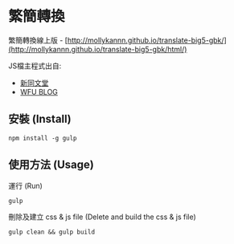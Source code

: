 # 繁簡轉換

繁簡轉換線上版 - [http://mollykannn.github.io/translate-big5-gbk/](http://mollykannn.github.io/translate-big5-gbk/html/)

JS檔主程式出自:
- [新同文堂](http://tongwen.openfoundry.org/)
- [WFU BLOG](http://www.wfublog.com/2014/12/traditional-simplified-chinese-auto-switch.html)


## 安裝 (Install)

```shell
npm install -g gulp
```

## 使用方法 (Usage)

運行 (Run)

```shell
gulp
```

刪除及建立 css & js file (Delete and build the css & js file)

```shell
gulp clean && gulp build
```
